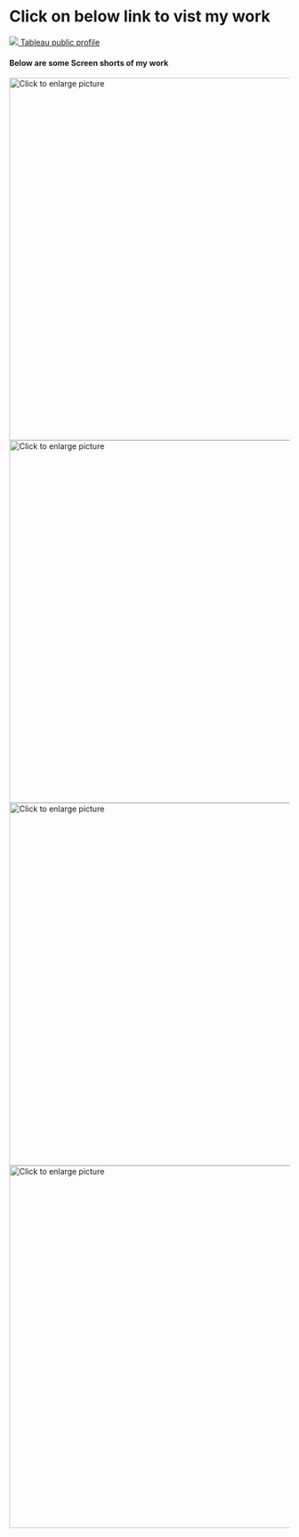 # Click on below link to vist my work 
<img src="https://img.icons8.com/color/48/000000/hand-right.png"><a href="https://public.tableau.com/app/profile/sutariya.kishankumar"> Tableau public profile <a>
#### Below are some Screen shorts of my work
  
   <a href="https://drive.google.com/uc?export=view&id=1Z6xtB_-Z-fuTAzBDCf7urk-z2A34Cp61">
    <img src="https://drive.google.com/uc?export=view&id=1Z6xtB_-Z-fuTAzBDCf7urk-z2A34Cp61" style="width: 650px; max-width: 100%; height: auto" title="Click to enlarge picture" />
   <a href="https://drive.google.com/uc?export=view&id=1_lvTRgfqagO3BUEeUdoYko3vRcpUM_z3">
    <img src="https://drive.google.com/uc?export=view&id=1_lvTRgfqagO3BUEeUdoYko3vRcpUM_z3" style="width: 650px; max-width: 100%; height: auto" title="Click to enlarge picture" />
        
   <a href="https://drive.google.com/uc?export=view&id=1nv4qPPSa1dXwntv1kS3u74Esy3chfPQW">
    <img src="https://drive.google.com/uc?export=view&id=1nv4qPPSa1dXwntv1kS3u74Esy3chfPQW" style="width: 650px; max-width: 100%; height: auto" title="Click to enlarge picture" />
           
   <a href="https://drive.google.com/uc?export=view&id=1Xh9RnA6asU5e2ndRPB1nIGljpGp50e2l">
    <img src="https://drive.google.com/uc?export=view&id=1Xh9RnA6asU5e2ndRPB1nIGljpGp50e2l" style="width: 650px; max-width: 100%; height: auto" title="Click to enlarge picture" />
  
